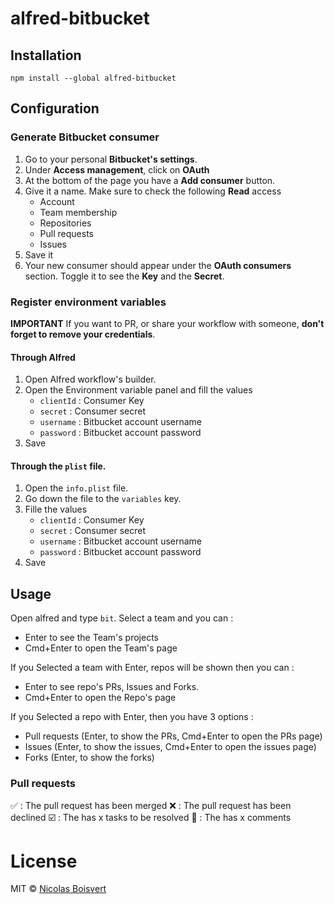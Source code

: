 # alfred-bitbucket

## Installation

```
npm install --global alfred-bitbucket
```

## Configuration

### Generate Bitbucket consumer

1. Go to your personal **Bitbucket's settings**.
2. Under **Access management**, click on **OAuth**
3. At the bottom of the page you have a **Add consumer** button.
4. Give it a name. Make sure to check the following **Read** access
    - Account
    - Team membership
    - Repositories
    - Pull requests
    - Issues
5. Save it
6. Your new consumer should appear under the **OAuth consumers** section. Toggle it to see the **Key** and the **Secret**.

### Register environment variables

**IMPORTANT** If you want to PR, or share your workflow with someone, **don't forget to remove your credentials**.

#### Through Alfred

1. Open Alfred workflow's builder.
2. Open the Environment variable panel and fill the values
    - `clientId` : Consumer Key
    - `secret` : Consumer secret
    - `username` : Bitbucket account username
    - `password` : Bitbucket account password
3. Save

#### Through the `plist` file.

1. Open the `info.plist` file.
2. Go down the file to the `variables` key.
3. Fille the values
    - `clientId` : Consumer Key
    - `secret` : Consumer secret
    - `username` : Bitbucket account username
    - `password` : Bitbucket account password
4. Save

## Usage

Open alfred and type `bit`. Select a team and you can :
- Enter to see the Team's projects
- Cmd+Enter to open the Team's page

If you Selected a team with Enter, repos will be shown then you can :
- Enter to see repo's PRs, Issues and Forks.
- Cmd+Enter to open the Repo's page

If you Selected a repo with Enter, then you have 3 options :
- Pull requests (Enter, to show the PRs, Cmd+Enter to open the PRs page)
- Issues (Enter, to show the issues, Cmd+Enter to open the issues page)
- Forks (Enter, to show the forks)

### Pull requests

✅ : The pull request has been merged
❌ : The pull request has been declined
☑️ : The has x tasks to be resolved
💬 : The has x comments

# License
MIT © [Nicolas Boisvert](https://nboisvert.com)

